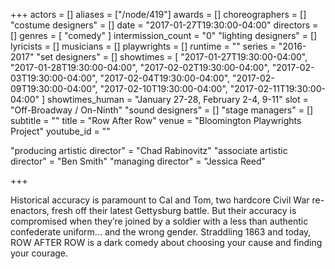 +++
actors = []
aliases = ["/node/419"]
awards = []
choreographers = []
"costume designers" = []
date = "2017-01-27T19:30:00-04:00"
directors = []
genres = [
  "comedy"
]
intermission_count = "0"
"lighting designers" = []
lyricists = []
musicians = []
playwrights = []
runtime = ""
series = "2016-2017"
"set designers" = []
showtimes = [
  "2017-01-27T19:30:00-04:00",
  "2017-01-28T19:30:00-04:00",
  "2017-02-02T19:30:00-04:00",
  "2017-02-03T19:30:00-04:00",
  "2017-02-04T19:30:00-04:00",
  "2017-02-09T19:30:00-04:00",
  "2017-02-10T19:30:00-04:00",
  "2017-02-11T19:30:00-04:00"
]
showtimes_human = "January 27-28, February 2-4, 9-11"
slot = "Off-Broadway / On-Ninth"
"sound designers" = []
"stage managers" = []
subtitle = ""
title = "Row After Row"
venue = "Bloomington Playwrights Project"
youtube_id = ""

"producing artistic director" = "Chad Rabinovitz"
"associate artistic director" = "Ben Smith"
"managing director" = "Jessica Reed"

+++

Historical accuracy is paramount to Cal and Tom, two hardcore Civil War re-enactors, fresh off their latest Gettysburg battle. But their accuracy is compromised when they’re joined by a soldier with a less than authentic confederate uniform... and the wrong gender. Straddling 1863 and today, ROW AFTER ROW is a dark comedy about choosing your cause and finding your courage.
